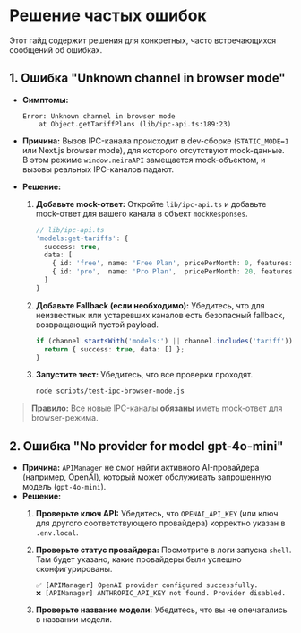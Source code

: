 # Решение частых ошибок

Этот гайд содержит решения для конкретных, часто встречающихся сообщений об ошибках.

## 1. Ошибка "Unknown channel in browser mode"

- **Симптомы:**

  ```
  Error: Unknown channel in browser mode
      at Object.getTariffPlans (lib/ipc-api.ts:189:23)
  ```

- **Причина:** Вызов IPC-канала происходит в dev-сборке (`STATIC_MODE=1` или Next.js browser mode), для которого отсутствуют mock-данные. В этом режиме `window.neiraAPI` замещается mock-объектом, и вызовы реальных IPC-каналов падают.
- **Решение:**
  1. **Добавьте mock-ответ:** Откройте `lib/ipc-api.ts` и добавьте mock-ответ для вашего канала в объект `mockResponses`.

      ```typescript
      // lib/ipc-api.ts
      'models:get-tariffs': {
        success: true,
        data: [
          { id: 'free', name: 'Free Plan', pricePerMonth: 0, features: [] },
          { id: 'pro',  name: 'Pro Plan',  pricePerMonth: 20, features: [] }
        ]
      }
      ```

  2. **Добавьте Fallback (если необходимо):** Убедитесь, что для неизвестных или устаревших каналов есть безопасный fallback, возвращающий пустой payload.

      ```typescript
      if (channel.startsWith('models:') || channel.includes('tariff')) {
        return { success: true, data: [] };
      }
      ```

  3. **Запустите тест:** Убедитесь, что все проверки проходят.

      ```bash
      node scripts/test-ipc-browser-mode.js
      ```

> **Правило:** Все новые IPC-каналы **обязаны** иметь mock-ответ для browser-режима.

## 2. Ошибка "No provider for model gpt-4o-mini"

- **Причина:** `APIManager` не смог найти активного AI-провайдера (например, OpenAI), который может обслуживать запрошенную модель (`gpt-4o-mini`).
- **Решение:**
  1. **Проверьте ключ API:** Убедитесь, что `OPENAI_API_KEY` (или ключ для другого соответствующего провайдера) корректно указан в `.env.local`.
  2. **Проверьте статус провайдера:** Посмотрите в логи запуска `shell`. Там будет указано, какие провайдеры были успешно сконфигурированы.

     ```
     ✅ [APIManager] OpenAI provider configured successfully.
     ❌ [APIManager] ANTHROPIC_API_KEY not found. Provider disabled.
     ```

  3. **Проверьте название модели:** Убедитесь, что вы не опечатались в названии модели.
